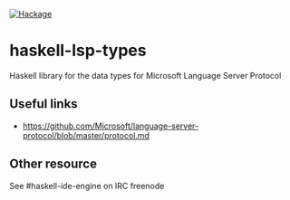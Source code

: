 [![Hackage](https://img.shields.io/hackage/v/haskell-lsp-types.svg)](https://hackage.haskell.org/package/haskell-lsp-types)

# haskell-lsp-types
Haskell library for the data types for Microsoft Language Server Protocol

## Useful links

- https://github.com/Microsoft/language-server-protocol/blob/master/protocol.md

## Other resource

See #haskell-ide-engine on IRC freenode

